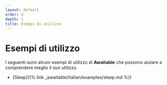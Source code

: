 ```yaml
---
layout: default
order: 4
depth: 1
title: Esempi di utilizzo
---
```

# Esempi di utilizzo

I seguenti sono alcuni esempi di utilizzo di **Awaitable** che possono aiutare a comprendere meglio il suo utilizzo.

* [Sleep]({% link _awaitable/italian/examples/sleep.md %})
